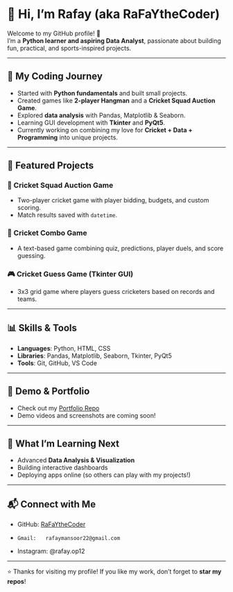 # 👋 Hi, I’m Rafay (aka RaFaYtheCoder)

Welcome to my GitHub profile! 🚀  
I’m a **Python learner and aspiring Data Analyst**, passionate about building fun, practical, and sports-inspired projects.  

---

## 🏏 My Coding Journey
- Started with **Python fundamentals** and built small projects.  
- Created games like **2-player Hangman** and a **Cricket Squad Auction Game**.  
- Explored **data analysis** with Pandas, Matplotlib & Seaborn.  
- Learning GUI development with **Tkinter** and **PyQt5**.  
- Currently working on combining my love for **Cricket + Data + Programming** into unique projects.  

---

## 📂 Featured Projects
### 🏏 Cricket Squad Auction Game
- Two-player cricket game with player bidding, budgets, and custom scoring.  
- Match results saved with `datetime`.  

### 🧩 Cricket Combo Game
- A text-based game combining quiz, predictions, player duels, and score guessing.  

### 🎮 Cricket Guess Game (Tkinter GUI)
- 3x3 grid game where players guess cricketers based on records and teams.  

---

## 📊 Skills & Tools
- **Languages**: Python, HTML, CSS  
- **Libraries**: Pandas, Matplotlib, Seaborn, Tkinter, PyQt5  
- **Tools**: Git, GitHub, VS Code  

---

## 🎥 Demo & Portfolio
- Check out my [Portfolio Repo](https://github.com/RaFaYtheCoder/Portfolio)  
- Demo videos and screenshots are coming soon!  

---

## 🌱 What I’m Learning Next
- Advanced **Data Analysis & Visualization**  
- Building interactive dashboards  
- Deploying apps online (so others can play with my projects!)  

---

## 📬 Connect with Me
-    GitHub:   [RaFaYtheCoder](https://github.com/RaFaYtheCoder)  
-     Gmail:   rafaymansoor22@gmail.com
- Instagram:   @rafay.op12   
---

⭐ Thanks for visiting my profile! If you like my work, don’t forget to **star my repos**!
